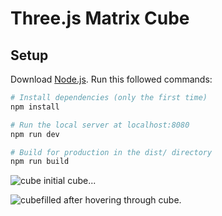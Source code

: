 # Three.js Matrix Cube

## Setup
Download [Node.js](https://nodejs.org/en/download/).
Run this followed commands:

``` bash
# Install dependencies (only the first time)
npm install

# Run the local server at localhost:8080
npm run dev

# Build for production in the dist/ directory
npm run build
```
![cube](https://github.com/abharanirocks/Threejs-matrix-Cube/assets/75578936/e0cdf862-ec8f-47d0-8cb6-fd5baf38bfbf)
initial cube...

![cubefilled](https://github.com/abharanirocks/Threejs-matrix-Cube/assets/75578936/4372a290-d781-42b8-adef-7ba126c48084)
after hovering through cube.
